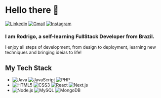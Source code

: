 # Hello there 👋
[![Linkedin](https://img.shields.io/badge/-LinkedIn-blue?style=plastic&logo=Linkedin&logoColor=white)](https://www.linkedin.com/in/rod-lemos/)
[![Gmail](https://img.shields.io/badge/-Gmail-c14438?style=plastic&logo=Gmail&logoColor=white)](mailto:rodrigosllemos@gmail.com)
[![Instagram](https://img.shields.io/badge/-Instagram-E4405F?style=plastic&logo=Instagram&logoColor=white)](https://www.instagram.com/rodrigo.slemos/)

### I am Rodrigo, a self-learning FullStack Developer from Brazil. 
I enjoy all steps of development, from design to deployment, learning new techniques and bringing ideias to life!


## My Tech Stack
  - ![Java](https://img.shields.io/badge/-Java-333?style=flat&logo=Java&logoColor=007396)
  ![JavaScript](https://img.shields.io/badge/-JavaScript-333?style=flat&logo=JavaScript&logoColor=F7DF1E)
  ![PHP](https://img.shields.io/badge/-PHP-333?style=flat&logo=PHP&logoColor=777BB4)
  - ![HTML5](https://img.shields.io/badge/-HTML5-333?style=flat&logo=HTML5&logoColor=E34F26)
  ![CSS3](https://img.shields.io/badge/-CSS3-333?style=flat&logo=CSS3&logoColor=1572B6)
  ![React](https://img.shields.io/badge/-React-333?style=flat&logo=React&logoColor=61DAFB)
  ![Next.js](https://img.shields.io/badge/-Next.js-333?style=flat&logo=Next.js&logoColor=white)
  - ![Node.js](https://img.shields.io/badge/-Node.js-333?style=flat&logo=Node.js&logoColor=339933)
  ![MySQL](https://img.shields.io/badge/-MySQL-333?style=flat&logo=MySQL&logoColor=4479A1)
  ![MongoDB](https://img.shields.io/badge/-MongoDB-333?style=flat&logo=MongoDB&logoColor=47A248)
